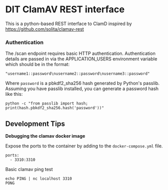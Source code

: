 # DIT ClamAV REST interface

This is a python-based REST interface to ClamD inspired by https://github.com/solita/clamav-rest

### Authentication

The /scan endpoint requires basic HTTP authentication.  Authentication details are passed in via the APPLICATION_USERS environment variable which should be in the format:

    "username1::password\nusername2::password\nusername3::password"

Where `password` is a pbkdf2_sha256 hash generated by Python's passlib.  Assuming you have passlib installed, you can generate a password hash like this:

    python -c "from passlib import hash; print(hash.pbkdf2_sha256.hash('password'))"

## Development Tips

**Debugging the clamav docker image**

Expose the ports to the container by adding to the `docker-compose.yml` file.

    ports: 
      - 3310:3310

Basic clamav ping test

    echo PING | nc localhost 3310
    PONG